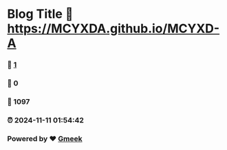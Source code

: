 # Blog Title :link: https://MCYXDA.github.io/MCYXD-A 
### :page_facing_up: [1](https://MCYXDA.github.io/MCYXD-A/tag.html) 
### :speech_balloon: 0 
### :hibiscus: 1097 
### :alarm_clock: 2024-11-11 01:54:42 
### Powered by :heart: [Gmeek](https://github.com/Meekdai/Gmeek)
